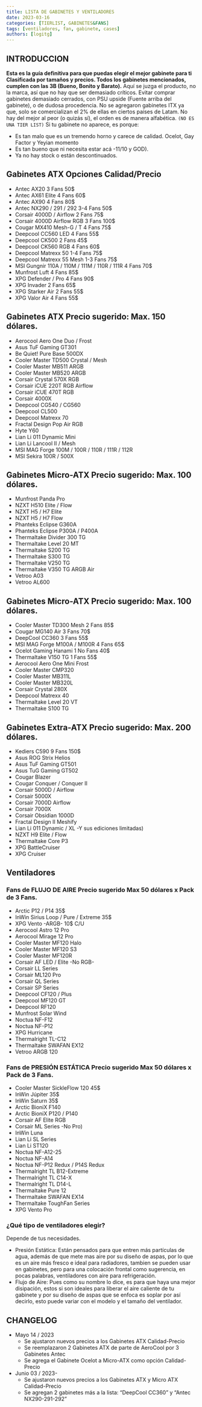 ```yaml
---
title: LISTA DE GABINETES Y VENTILADORES
date: 2023-03-16
categories: [TIERLIST, GABINETES&FANS]
tags: [ventiladores, fan, gabinete, cases]
authors: [logitg]
---
```

## INTRODUCCION

**Esta es la guía definitiva para que puedas elegir el mejor gabinete para ti**
**Clasificada por tamaños y precios. Todos los gabinetes mencionados, cumplen con las 3B (Bueno, Bonito y Barato).**
Aquí se juzga el producto, no la marca, así que no hay que ser demasiado críticos.
Evitar comprar gabinetes demasiado cerrados, con PSU upside (Fuente arriba del gabinete), o de dudosa procedencia.
No se agregaron gabinetes ITX ya que, solo se comercializan el 2% de ellas en ciertos países de Latam.
No hay del mejor al peor (o quizás sí), el orden es de manera alfabética. ``(NO ES UNA TIER LIST)``
Si tu gabinete no aparece, es porque:

- Es tan malo que es un tremendo horno y carece de calidad. Ocelot, Gay Factor y Yeyian momento
- Es tan bueno que ni necesita estar acá -11/10 y GOD).
- Ya no hay stock o están descontinuados.

## Gabinetes ATX Opciones Calidad/Precio
- Antec AX20 3 Fans 50$
- Antec AX61 Elite 4 Fans 60$
- Antec AX90 4 Fans 80$
- Antec NX290 / 291 / 292 3-4 Fans 50$
- Corsair 4000D / Airflow 2 Fans 75$
- Corsair 4000D Airflow RGB 3 Fans 100$
- Cougar MX410 Mesh-G / T 4 Fans 75$
- Deepcool CC560 LED 4 Fans 55$
- Deepcool CK500 2 Fans 45$
- Deepcool CK560 RGB 4 Fans 60$
- Deepcool Matrexx 50 1-4 Fans 75$ 
- Deepcool Matrexx 55 Mesh 1-3 Fans 75$
- MSI Gungnir 110A / 110M / 111M / 110R / 111R 4 Fans 70$
- Munfrost Luft 4 Fans 85$
- XPG Defender / Pro 4 Fans  90$
- XPG Invader 2 Fans 65$
- XPG Starker Air 2 Fans 55$
- XPG Valor Air 4 Fans 55$

## Gabinetes ATX Precio sugerido: Max. 150 dólares.
- Aerocool Aero One Duo / Frost
- Asus TuF Gaming GT301
- Be Quiet! Pure Base 500DX
- Cooler Master TD500 Crystal / Mesh
- Cooler Master MB511 ARGB
- Cooler Master MB520 ARGB
- Corsair Crystal 570X RGB
- Corsair iCUE 220T RGB Airflow
- Corsair iCUE 470T RGB
- Corsair 4000X
- Deepcool CG540 / CG560
- Deepcool CL500
- Deepcool Matrexx 70
- Fractal Design Pop Air RGB
- Hyte Y60
- Lian Li 011 Dynamic Mini
- Lian Li Lancool II / Mesh
- MSI MAG Forge 100M / 100R / 110R / 111R / 112R
- MSI Sekira 100R / 500X

## Gabinetes Micro-ATX Precio sugerido: Max. 100 dólares.

- Munfrost Panda Pro
- NZXT H510 Elite / Flow
- NZXT H5 / H7 Elite
- NZXT H5 / H7 Flow
- Phanteks Eclipse G360A
- Phanteks Eclipse P300A / P400A
- Thermaltake Divider 300 TG
- Thermaltake Level 20 MT
- Thermaltake S200 TG
- Thermaltake S300 TG
- Thermaltake V250 TG
- Thermaltake V350 TG ARGB Air
- Vetroo A03
- Vetroo AL600

## Gabinetes Micro-ATX Precio sugerido: Max. 100 dólares.
- Cooler Master TD300 Mesh 2 Fans 85$
- Cougar MG140 Air 3 Fans 70$
- DeepCool CC360 3 Fans 55$
- MSI MAG Forge M100A / M100R 4 Fans 65$
- Ocelot Gaming Hanami 1 No Fans 40$
- Thermaltake V150 TG 1 Fans 55$
- Aerocool Aero One Mini Frost
- Cooler Master CMP320
- Cooler Master MB311L
- Cooler Master MB320L
- Corsair Crystal 280X
- Deepcool Matrexx 40
- Thermaltake Level 20 VT
- Thermaltake S100 TG

## Gabinetes Extra-ATX Precio sugerido: Max. 200 dólares.

- Kediers C590 9 Fans 150$
- Asus ROG Strix Helios
- Asus TuF Gaming GT501
- Asus TuG Gaming GT502
- Cougar Blazer
- Cougar Conquer / Conquer II
- Corsair 5000D / Airflow
- Corsair 5000X
- Corsair 7000D Airflow
- Corsair 7000X
- Corsair Obsidian 1000D
- Fractal Design II Meshify 
- Lian Li 011 Dynamic / XL -Y sus ediciones limitadas)
- NZXT H9 Elite / Flow
- Thermaltake Core P3
- XPG BattleCruiser
- XPG Cruiser 

## Ventiladores 

### Fans de FLUJO DE AIRE Precio sugerido Max 50 dólares x Pack de 3 Fans.

- Arctic P12 / P14 35$
- InWin Sirius Loop / Pure / Extreme 35$
- XPG Vento -ARGB-  10$ C/U
- Aerocool Astro 12 Pro
- Aerocool Mirage 12 Pro
- Cooler Master MF120 Halo
- Cooler Master MF120 S3
- Cooler Master MF120R
- Corsair AF LED / Elite -No RGB-
- Corsair LL Series
- Corsair ML120 Pro
- Corsair QL Series
- Corsair SP Series
- Deepcool CF120 / Plus
- Deepcool MF120 GT
- Deepcool RF120
- Munfrost Solar Wind
- Noctua NF-F12
- Noctua NF-P12
- XPG Hurricane
- Thermalright TL-C12
- Thermaltake SWAFAN EX12
- Vetroo ARGB 120 

### Fans de PRESIÓN ESTÁTICA Precio sugerido Max 50 dólares x Pack de 3 Fans.

- Cooler Master SickleFlow 120 45$
- InWin Júpiter 35$
- InWin Saturn 35$
- Arctic BioniX F140
- Arctic BioniX P120 / P140
- Corsair AF Elite RGB
- Corsair ML Series -No Pro)
- InWin Luna
- Lian Li SL Series
- Lian Li ST120
- Noctua NF-A12-25
- Noctua NF-A14
- Noctua NF-P12 Redux / P14S Redux
- Thermalright TL B12-Extreme
- Thermalright TL C14-X
- Thermalright TL D14-L
- Thermaltake Pure 12
- Thermaltake SWAFAN EX14
- Thermaltake ToughFan Series
- XPG Vento Pro 

### ¿Qué tipo de ventiladores elegir?
Depende de tus necesidades.
- Presión Estática: Están pensados para que entren más partículas de agua, además de que mete 
mas aire por su diseño de aspas, por lo que es un aire más fresco e ideal para radiadores, tambien se 
pueden usar en gabinetes, pero para una colocación frontal como sugerencia, en pocas palabras, 
ventiladores con aire para refrigeración.
- Flujo de Aire: Pues como su nombre lo dice, es para que haya una mejor disipación, estos si son 
ideales para liberar el aire caliente de tu gabinete y por su diseño de aspas que se enfoca es soplar 
por así decirlo, esto puede variar con el modelo y el tamaño del ventilador.

## CHANGELOG

- Mayo 14 / 2023
  - Se ajustaron nuevos precios a los Gabinetes ATX Calidad-Precio
  - Se reemplazaron 2 Gabinetes ATX de parte de AeroCool por 3 Gabinetes Antec
  - Se agrega el Gabinete Ocelot a Micro-ATX como opción Calidad-Precio
- Junio 03 / 2023-
  - Se ajustaron nuevos precios a los Gabinetes ATX y Micro ATX Calidad-Precio
  - Se agregan 2 gabinetes más a la lista: “DeepCool CC360” y “Antec NX290-291-292”

